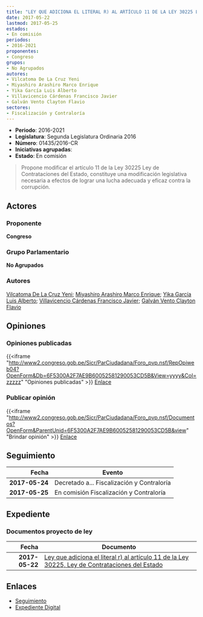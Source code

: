 ```yaml
---
title: "LEY QUE ADICIONA EL LITERAL R) AL ARTÍCULO 11 DE LA LEY 30225 LEY DE CONTRATACIONES DEL ESTADO"
date: 2017-05-22
lastmod: 2017-05-25
estados:
- En comisión
periodos:
- 2016-2021
proponentes:
- Congreso
grupos:
- No Agrupados
autores:
- Vilcatoma De La Cruz Yeni
- Miyashiro Arashiro Marco Enrique
- Yika García Luis Alberto
- Villavicencio Cárdenas Francisco Javier
- Galván Vento Clayton Flavio
sectores:
- Fiscalización y Contraloría
---
```

- **Periodo**: 2016-2021
- **Legislatura**: Segunda Legislatura Ordinaria 2016
- **Número**: 01435/2016-CR
- **Iniciativas agrupadas**: 
- **Estado**: En comisión

> Propone modificar el artículo 11 de la Ley 30225 Ley de Contrataciones del Estado, constituye una modificación legislativa necesaria a efectos de lograr una lucha adecuada y eficaz contra la corrupción.


## Actores

### Proponente

**Congreso**

### Grupo Parlamentario

**No Agrupados**

### Autores

[Vilcatoma De La Cruz Yeni](mailto:mailto:yvilcatoma@congreso.gob.pe); [Miyashiro Arashiro Marco Enrique](mailto:mailto:mmiyashiro@congreso.gob.pe); [Yika García Luis Alberto](mailto:mailto:lyika@congreso.gob.pe); [Villavicencio Cárdenas Francisco Javier](mailto:mailto:fvillavicencio@congreso.gob.pe); [Galván Vento Clayton Flavio](mailto:mailto:cgalvan@congreso.gob.pe)

## Opiniones

### Opiniones publicadas

{{<iframe "http://www2.congreso.gob.pe/Sicr/ParCiudadana/Foro_pvp.nsf/RepOpiweb04?OpenForm&Db=6F5300A2F7AE9B60052581290053CD5B&View=yyyy&Col=zzzzz" "Opiniones publicadas" >}}
[Enlace](http://www2.congreso.gob.pe/Sicr/ParCiudadana/Foro_pvp.nsf/RepOpiweb04?OpenForm&Db=6F5300A2F7AE9B60052581290053CD5B&View=yyyy&Col=zzzzz)

### Publicar opinión

{{<iframe "http://www2.congreso.gob.pe/Sicr/ParCiudadana/Foro_pvp.nsf/Documentos?OpenForm&ParentUnid=6F5300A2F7AE9B60052581290053CD5B&view" "Brindar opinión" >}}
[Enlace](http://www2.congreso.gob.pe/Sicr/ParCiudadana/Foro_pvp.nsf/Documentos?OpenForm&ParentUnid=6F5300A2F7AE9B60052581290053CD5B&view)


## Seguimiento

| Fecha | Evento |
|------:|--------|
| **2017-05-24** | Decretado a... Fiscalización y Contraloría |
| **2017-05-25** | En comisión Fiscalización y Contraloría |

## Expediente

### Documentos proyecto de ley

| Fecha | Documento |
|------:|-----------|
| **2017-05-22** | [Ley que adiciona el literal r) al artículo 11 de la Ley 30225, Ley de Contrataciones del Estado](http://www.leyes.congreso.gob.pe/Documentos/2016_2021/Proyectos_de_Ley_y_de_Resoluciones_Legislativas/PL0143520170522.PDF) |

## Enlaces

- [Seguimiento](http://www2.congreso.gob.pe/Sicr/TraDocEstProc/CLProLey2016.nsf/f7fff46988ca05b1052578e100829cc7/f47871d474f3dacd05258128007fd792?OpenDocument)
- [Expediente Digital](http://www2.congreso.gob.pe/Sicr/TraDocEstProc/CLProLey2016.nsf/f7fff46988ca05b1052578e100829cc7/f47871d474f3dacd05258128007fd792?OpenDocument&Click=05257FB7005EB655.eb71d0cf91d8294e05256cdf006b5706/$Body/0.1C6C)

